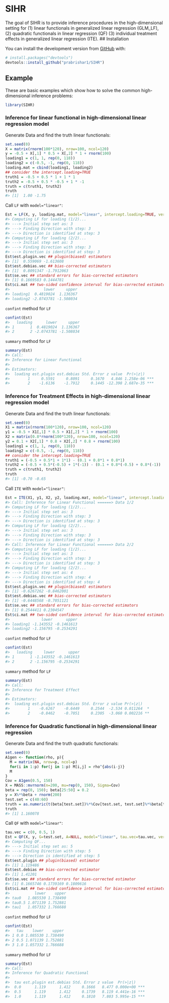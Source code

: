 
<!-- README.md is generated from README.Rmd. Please edit that file -->

# SIHR

<!-- badges: start -->
<!-- badges: end -->

The goal of SIHR is to provide inference procedures in the
high-dimensional setting for (1) linear functionals in generalized
linear regression (GLM_LF), (2) quadratic functionals in linear
regression (QF) (3) individual treatment effects in generalized linear
regression (ITE). \## Installation

You can install the development version from
[GitHub](https://github.com/) with:

``` r
# install.packages("devtools")
devtools::install_github("prabrishar1/SIHR")
```

## Example

These are basic examples which show how to solve the common
high-dimensional inference problems:

``` r
library(SIHR)
```

### Inference for linear functional in high-dimensional linear regression model

Generate Data and find the truth linear functionals:

``` r
set.seed(0)
X = matrix(rnorm(100*120), nrow=100, ncol=120)
y = -0.5 + X[,1] * 0.5 + X[,2] * 1 + rnorm(100)
loading1 = c(1, 1, rep(0, 118))
loading2 = c(-0.5, -1, rep(0, 118))
loading.mat = cbind(loading1, loading2)
## consider the intercept.loading=TRUE
truth1 = -0.5 + 0.5 * 1 + 1 * 1
truth2 = -0.5 + 0.5 * -0.5 + 1 * -1
truth = c(truth1, truth2)
truth
#> [1]  1.00 -1.75
```

Call `LF` with `model="linear"`:

``` r
Est = LF(X, y, loading.mat, model="linear", intercept.loading=TRUE, verbose=TRUE)
#> Computing LF for loading (1/2)... 
#> ---> Initial step set as: 3 
#> ---> Finding Direction with step: 3 
#> ---> Direction is identified at step: 3 
#> Computing LF for loading (2/2)... 
#> ---> Initial step set as: 3 
#> ---> Finding Direction with step: 3 
#> ---> Direction is identified at step: 3
Est$est.plugin.vec ## plugin(biased) estimators
#> [1]  0.559069 -1.613608
Est$est.debias.vec ## bias-corrected estimators
#> [1]  0.8091347 -1.7912063
Est$se.vec ## standard errors for bias-corrected estimators
#> [1] 0.1669583 0.1444781
Est$ci.mat ## two-sided confidence interval for bias-corrected estimators
#>               lower     upper
#> loading1  0.4819024  1.136367
#> loading2 -2.0743781 -1.508034
```

`confint` method for `LF`

``` r
confint(Est)
#>   loading      lower     upper
#> 1       1  0.4819024  1.136367
#> 2       2 -2.0743781 -1.508034
```

`summary` method for `LF`

``` r
summary(Est)
#> Call: 
#> Inference for Linear Functional
#> 
#> Estimators: 
#>  loading est.plugin est.debias Std. Error z value  Pr(>|z|)    
#>        1     0.5591     0.8091     0.1670   4.846 1.258e-06 ***
#>        2    -1.6136    -1.7912     0.1445 -12.398 2.687e-35 ***
```

### Inference for Treatment Effects in high-dimensional linear regression model

Generate Data and find the truth linear functionals:

``` r
set.seed(0)
X1 = matrix(rnorm(100*120), nrow=100, ncol=120)
y1 = -0.5 + X1[,1] * 0.5 + X1[,2] * 1 + rnorm(100)
X2 = matrix(0.8*rnorm(100*120), nrow=100, ncol=120)
y2 = 0.1 + X2[,1] * 0.8 + X2[,2] * 0.8 + rnorm(100)
loading1 = c(1, 1, rep(0, 118))
loading2 = c(-0.5, -1, rep(0, 118))
## consider the intercept.loading=TRUE
truth1 = (-0.5 + 0.5*1 + 1*1) - (0.1 + 0.8*1 + 0.8*1)
truth2 = (-0.5 + 0.5*(-0.5) + 1*(-1)) - (0.1 + 0.8*(-0.5) + 0.8*(-1))
truth = c(truth1, truth2)
truth
#> [1] -0.70 -0.65
```

Call `ITE` with `model="linear"`:

``` r
Est = ITE(X1, y1, X2, y2, loading.mat, model="linear", intercept.loading=TRUE, verbose=TRUE)
#> Call: Inference for Linear Functional ======> Data 1/2 
#> Computing LF for loading (1/2)... 
#> ---> Initial step set as: 3 
#> ---> Finding Direction with step: 3 
#> ---> Direction is identified at step: 3 
#> Computing LF for loading (2/2)... 
#> ---> Initial step set as: 3 
#> ---> Finding Direction with step: 3 
#> ---> Direction is identified at step: 3 
#> Call: Inference for Linear Functional ======> Data 2/2 
#> Computing LF for loading (1/2)... 
#> ---> Initial step set as: 3 
#> ---> Finding Direction with step: 3 
#> ---> Direction is identified at step: 3 
#> Computing LF for loading (2/2)... 
#> ---> Initial step set as: 4 
#> ---> Finding Direction with step: 4 
#> ---> Direction is identified at step: 4
Est$est.plugin.vec ## plugin(biased) estimators
#> [1] -0.6267262 -0.8462001
Est$est.debias.vec ## bias-corrected estimators
#> [1] -0.6448568 -0.7051121
Est$se.vec ## standard errors for bias-corrected estimators
#> [1] 0.2544411 0.2304547
Est$ci.mat ## two-sided confidence interval for bias-corrected estimators
#>              lower      upper
#> loading1 -1.143552 -0.1461613
#> loading2 -1.156795 -0.2534291
```

`confint` method for `LF`

``` r
confint(Est)
#>   loading     lower      upper
#> 1       1 -1.143552 -0.1461613
#> 2       2 -1.156795 -0.2534291
```

`summary` method for `LF`

``` r
summary(Est)
#> Call: 
#> Inference for Treatment Effect
#> 
#> Estimators: 
#>  loading est.plugin est.debias Std. Error z value Pr(>|z|)   
#>        1    -0.6267    -0.6449     0.2544  -2.534 0.011264  *
#>        2    -0.8462    -0.7051     0.2305  -3.060 0.002216 **
```

### Inference for Quadratic functional in high-dimensional linear regression

Generate Data and find the truth quadratic functionals:

``` r
set.seed(0)
A1gen <- function(rho, p){
  M = matrix(NA, nrow=p, ncol=p)
  for(i in 1:p) for(j in 1:p) M[i,j] = rho^{abs(i-j)}
  M
}
Cov = A1gen(0.5, 150)
X = MASS::mvrnorm(n=200, mu=rep(0, 150), Sigma=Cov)
beta = rep(0, 150); beta[25:50] = 0.2
y = X%*%beta + rnorm(200)
test.set = c(40:60)
truth = as.numeric(t(beta[test.set])%*%Cov[test.set, test.set]%*%beta[test.set])
truth
#> [1] 1.160078
```

Call `QF` with `model="linear"`:

``` r
tau.vec = c(0, 0.5, 1)
Est = QF(X, y, G=test.set, A=NULL, model="linear", tau.vec=tau.vec, verbose=TRUE)
#> Computing QF... 
#> ---> Initial step set as: 5 
#> ---> Finding Direction with step: 5 
#> ---> Direction is identified at step: 5
Est$est.plugin ## plugin(biased) estimator
#> [1] 1.119486
Est$est.debias ## bias-corrected estimator
#> [1] 1.41201
Est$se.vec ## standard errors for bias-corrected estimator
#> [1] 0.1665746 0.1739169 0.1809616
Est$ci.mat ## two-sided confidence interval for bias-corrected estimators
#>           lower    upper
#> tau0   1.085530 1.738490
#> tau0.5 1.071139 1.752881
#> tau1   1.057332 1.766688
```

`confint` method for `LF`

``` r
confint(Est)
#>   tau    lower    upper
#> 1 0.0 1.085530 1.738490
#> 2 0.5 1.071139 1.752881
#> 3 1.0 1.057332 1.766688
```

`summary` method for `LF`

``` r
summary(Est)
#> Call: 
#> Inference for Quadratic Functional
#> 
#>  tau est.plugin est.debias Std. Error z value  Pr(>|z|)    
#>  0.0      1.119      1.412     0.1666   8.477 0.000e+00 ***
#>  0.5      1.119      1.412     0.1739   8.119 4.441e-16 ***
#>  1.0      1.119      1.412     0.1810   7.803 5.995e-15 ***
```
